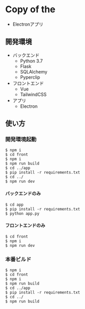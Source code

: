 # Copy of the
- Electronアプリ

## 開発環境
- バックエンド
  - Python 3.7
  - Flask
  - SQLAlchemy
  - Pyperclip
- フロントエンド
  - Vue
  - TailwindCSS
- アプリ
  - Electron

## 使い方

### 開発環境起動

```
$ npm i
$ cd front
$ npm i
$ npm run build
$ cd ../app
$ pip install -r requirements.txt
$ cd ../
$ npm run dev
```

#### バックエンドのみ

```
$ cd app
$ pip install -r requirements.txt
$ python app.py
```

#### フロントエンドのみ

```
$ cd front
$ npm i
$ npm run dev
```

### 本番ビルド

```
$ npm i
$ cd front
$ npm i
$ npm run build
$ cd ../app
$ pip install -r requirements.txt
$ cd ../
$ npm run build
```

